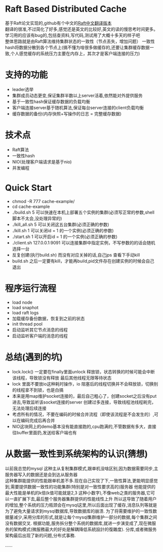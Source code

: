 # Raft Based Distributed Cache
基于Raft论文实现的,github有个中文的[Raft中文翻译版本](https://github.com/maemual/raft-zh_cn)<br>
翻译的很准,不过简化了好多,感觉还是英文的比较好,英文的读的慢思考时间更多。<br>
学习用的应该有bug的,包括查资料,写代码,测试用了大概十多天的样子吧<br>
整体思路就是由Raft算法维持集群状态的一致性（节点丢失，增加问题）
一致性hash将数据分散到各个节点上(搞不懂为啥很多做缓存的,还要让集群缓存数据一致,个人感觉缓存的系统压力主要在内存上，其次才是客户端连接的压力)


# 支持的功能
* leader选举
* 集群成员动态更变,保证集群半数以上server活着,依然能对外提供服务
* 基于一致性hash保证缓存数据的负载均衡
* 客户端连接server基于随机算法,保证每台server连接的client负载均衡
* 缓存数据的备份(内存快照+写操作的日志 = 完整缓存数据)


# 技术点
* Raft算法
* 一致性hash
* NIO(处理客户端请求是基于nio) 
* 并发编程


# Quick Start
* chmod -R 777 cache-example/
* cd cache-example
* ./build.sh 5    可以快速在本机上部署五个实例的集群(必须写正常的参数,shell脚本不太会,没处理异常的)
* ./kill_all.sh 5 可以关闭这五台集群(必须正确的参数)
* ./kill.sh 1     可以关闭id = 1 的一个实例(必须正确的参数)
* ./start.sh 1    可以开启id = 1 的一个实例(必须正确的参数)
* ./client.sh 127.0.0.1:9091 可以连接集群中指定实例，不写参数的的话会随机选择一台
* 反复创建(执行build.sh) 而没有对应关掉的话,自己jps 查看下手动kill
* build.sh 之后一定要有kill，才能再build,pid文件存在创建实例的时候会自己退出

# 程序运行流程
* load node 
* load snaphot 
* load raft logs
* 加载缓存备份数据，恢复到之前的状态
* init thread pool
* 启动监听其它节点消息的线程
* 启动监听客户端的消息的线程


# 总结(遇到的坑)
* lock.lock() 一定要在finally里面unlock 释放锁，状态转换的时候可能会中断该线程，导致锁没有释放
    最后其他线程无限等待状态
* lock 里面不要放io这种耗时操作，io 阻塞后的线程切换并不会释放锁，切换别的线程拿不到锁，也是白搞
* 本来是用map维护socket连接的，最后自己粗心了，创建socket之后没有put进去,导致监听该socket连接的server
    创建过多连接，导致线程池线程耗完，无法处理后续连接
* 考虑所有的情况，不要在编码的时候合并流程（即使该流程是不会发生的）,可以在编码完成后再合并
* NIO这块网上的demo基本没有能直接跑的,cpu跑满的,不管数据有多大，直接往buffer里面扔,发送给客户端也有

# 从数据一致性到系统架构的认识(猜想)
以前我总觉的mysql 这种主从复制集群模式,跟单机没啥区别,因为数据需要同步,主服务器写入的数据还是会到达从服务器<br>
这种集群能提供的性能跟单机差不多.现在自己实现了下,一致性算法,更能明显感觉到,需要提供数据一致性的功能集群(特别是对一致性要求高的)服务器
他能提供的最大性能是单机的k倍(k值可能就是2,3 这种小数字),不像web之类的服务器,它可以一直扩展下去,最后整个服务器集群提供的性能线性上升
所以这导致了随着用户的增加,整个系统的压力瓶颈会在mysql这里,所以后面出现了缓存,消息队列等就是为了避免大量请求到mysql数据库,导致数据库的崩溃.
为了将需要维护的一致性数据量减少,采用分库的形式,就是让每个mysql集群维护一部分的数据,每个集群之间没有数据交叉.
根据功能,服务拆分整个系统的数据库,就进一步演变成了,现在微服务的架构模式(微服務最大的好处是解耦降低系統設計的復雜度).
分库,或者微服务架构最后出现了新的问题,分布式事務.<br>

......



